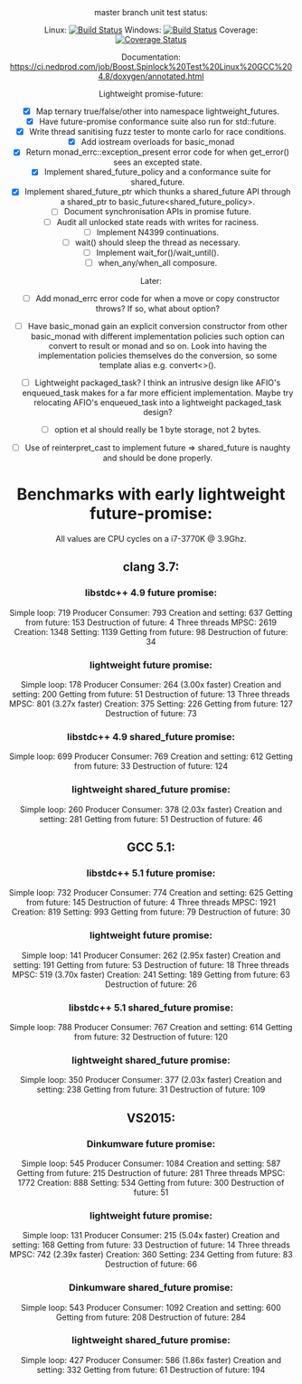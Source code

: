 <center>
master branch unit test status:

Linux: [![Build Status](https://ci.nedprod.com/job/Boost.Spinlock%20Test%20Linux%20GCC%204.8/badge/icon)](https://ci.nedprod.com/job/Boost.Spinlock%20Test%20Linux%20GCC%204.8/) Windows: [![Build Status](https://ci.nedprod.com/job/Boost.Spinlock%20Test%20Win8%20VS2014/badge/icon)](https://ci.nedprod.com/job/Boost.Spinlock%20Test%20Win8%20VS2014/) Coverage: [![Coverage Status](https://coveralls.io/repos/ned14/boost.spinlock/badge.svg?branch=master)](https://coveralls.io/r/ned14/boost.spinlock?branch=master)

Documentation: https://ci.nedprod.com/job/Boost.Spinlock%20Test%20Linux%20GCC%204.8/doxygen/annotated.html

Lightweight promise-future:
 - [x] Map ternary true/false/other into namespace lightweight_futures.
 - [x] Have future-promise conformance suite also run for std::future.
 - [x] Write thread sanitising fuzz tester to monte carlo for race conditions.
 - [x] Add iostream overloads for basic_monad
 - [x] Return monad_errc::exception_present error code for when get_error() sees an excepted state.
 - [x] Implement shared_future_policy and a conformance suite for shared_future.
 - [x] Implement shared_future_ptr which thunks a shared_future API through a shared_ptr to
basic_future<shared_future_policy>.
 - [ ] Document synchronisation APIs in promise future.
 - [ ] Audit all unlocked state reads with writes for raciness.
 - [ ] Implement N4399 continuations.
 - [ ] wait() should sleep the thread as necessary.
 - [ ] Implement wait_for()/wait_until().
 - [ ] when_any/when_all composure.

Later:
 - [ ] Add monad_errc error code for when a move or copy constructor throws? If so, what about option<T>?
 - [ ] Have basic_monad gain an explicit conversion constructor from other basic_monad with different
implementation policies such option can convert to result or monad and so on. Look into having the
implementation policies themselves do the conversion, so some template alias e.g. convert<>().
 - [ ] Lightweight packaged_task? I think an intrusive design like AFIO's enqueued_task makes for a
far more efficient implementation. Maybe try relocating AFIO's enqueued_task into a lightweight
packaged_task design?
 - [ ] option<bool> et al should really be 1 byte storage, not 2 bytes.
 - [ ] Use of reinterpret_cast to implement future => shared_future is naughty and should be done properly.


# Benchmarks with early lightweight future-promise:

All values are CPU cycles on a i7-3770K @ 3.9Ghz.

## clang 3.7:
### libstdc++ 4.9 future promise:
Simple loop: 719
Producer Consumer: 793
  Creation and setting: 637
  Getting from future: 153
  Destruction of future: 4
Three threads MPSC: 2619
  Creation: 1348
  Setting: 1139
  Getting from future: 98
  Destruction of future: 34

### lightweight future promise:
Simple loop: 178
Producer Consumer: 264 (3.00x faster)
  Creation and setting: 200
  Getting from future: 51
  Destruction of future: 13
Three threads MPSC: 801 (3.27x faster)
  Creation: 375
  Setting: 226
  Getting from future: 127
  Destruction of future: 73

### libstdc++ 4.9 shared_future promise:
Simple loop: 699
Producer Consumer: 769
  Creation and setting: 612
  Getting from future: 33
  Destruction of future: 124

### lightweight shared_future promise:
Simple loop: 260
Producer Consumer: 378 (2.03x faster)
  Creation and setting: 281
  Getting from future: 51
  Destruction of future: 46


## GCC 5.1:
### libstdc++ 5.1 future promise:
Simple loop: 732
Producer Consumer: 774
  Creation and setting: 625
  Getting from future: 145
  Destruction of future: 4
Three threads MPSC: 1921
  Creation: 819
  Setting: 993
  Getting from future: 79
  Destruction of future: 30

### lightweight future promise:
Simple loop: 141
Producer Consumer: 262 (2.95x faster)
  Creation and setting: 191
  Getting from future: 53
  Destruction of future: 18
Three threads MPSC: 519 (3.70x faster)
  Creation: 241
  Setting: 189
  Getting from future: 63
  Destruction of future: 26

### libstdc++ 5.1 shared_future promise:
Simple loop: 788
Producer Consumer: 767
  Creation and setting: 614
  Getting from future: 32
  Destruction of future: 120

### lightweight shared_future promise:
Simple loop: 350
Producer Consumer: 377 (2.03x faster)
  Creation and setting: 238
  Getting from future: 31
  Destruction of future: 109


## VS2015:
### Dinkumware future promise:
Simple loop: 545
Producer Consumer: 1084
  Creation and setting: 587
  Getting from future: 215
  Destruction of future: 281
Three threads MPSC: 1772
  Creation: 888
  Setting: 534
  Getting from future: 300
  Destruction of future: 51

### lightweight future promise:
Simple loop: 131
Producer Consumer: 215 (5.04x faster)
  Creation and setting: 168
  Getting from future: 33
  Destruction of future: 14
Three threads MPSC: 742 (2.39x faster)
  Creation: 360
  Setting: 234
  Getting from future: 83
  Destruction of future: 66

### Dinkumware shared_future promise:
Simple loop: 543
Producer Consumer: 1092
  Creation and setting: 600
  Getting from future: 208
  Destruction of future: 284

### lightweight shared_future promise:
Simple loop: 427
Producer Consumer: 586 (1.86x faster)
  Creation and setting: 332
  Getting from future: 61
  Destruction of future: 194

</center>
